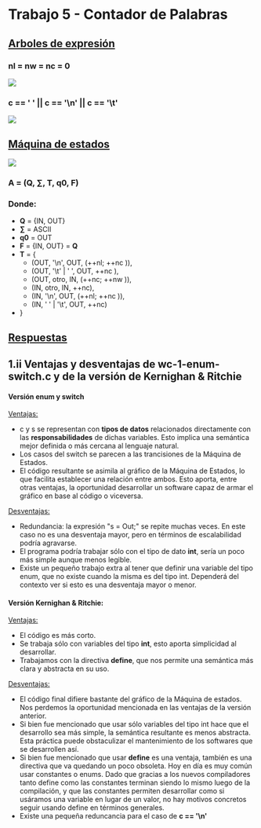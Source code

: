 # Trabajo 5 - Contador de Palabras
## <ins> Arboles de expresión
### nl = nw = nc = 0
<img src='https://g.gravizo.com/svg?
 digraph G {
  node [shape = circle];
  ranksep=0.1;
  nodesep=1.0;
  1 [ label = "="];
  1 -> nl;
  2 [ label = "="];
  1 -> 2;
  2 -> nw;
  3 [ label = "="];
  2 -> 3;
  3 -> nc;
  3 -> 0;
}'/>

### c == ' ' || c == '\n' || c == '\t'
<img src='https://g.gravizo.com/svg?
 digraph G {
  node [shape = circle];
  ranksep=0.2;
  nodesep=0.8;
  1 [ label = "||"];
  2 [ label = "=="];
  1 -> 2;
  3 [ label = "c"];
  2 -> 3;
  4 [ label = "%27 %27"];
  2 -> 4;
  5 [ label = "||"];
  6 [ label = "=="];
  1 -> 5;
  5 -> 6;
  7 [ label = "c"];
  6 -> 7;
  8 [ label = "%27\\n%27"];
  6 -> 8;
  9 [ label = "=="];
  5 -> 9
  10 [ label = "c"];
  11 [ label = "%27\\t%27"];
  9 -> 10;
  9 -> 11;
}'/>

## <ins> Máquina de estados
<img src='https://g.gravizo.com/svg?digraph G {
	rankdir=LR;
	node [shape = doublecircle]; OUT IN 
	OUT -> IN [ label = "otro\n++nw\n++nc " ];
	OUT -> OUT [ label = "%27\\n%27\n++nl\n++nc " ];
	OUT -> OUT [ label = "%27\\t%27|%27 %27\n++nc " ];
	IN -> IN [ label = "otro\n++nc " ];
	IN -> OUT [ label = "%27\\t%27|%27 %27\n++nc " ];
	IN -> OUT [ label = "%27\\n%27\n++nc\n++nl " ];
}'/>

### **A = (Q, ∑, T, q0, F)**
### Donde:

* **Q**  = {IN, OUT}
* **∑**  = ASCII
* **q0** = OUT
* **F**  = {IN, OUT} = **Q**
* **T**  =  { 
  * (OUT, '\n', OUT, (++nl; ++nc )), 
  * (OUT, '\t' | ' ', OUT, ++nc ),
  * (OUT, otro, IN, (++nc; ++nw )),
  * (IN, otro, IN, ++nc),
  * (IN, '\n', OUT, (++nl; ++nc )),
  * (IN, ' ' | '\t', OUT, ++nc)
* }

## <ins> Respuestas

## 1.ii Ventajas y desventajas de wc-1-enum-switch.c y de la versión de Kernighan & Ritchie

#### Versión enum y switch
<ins> Ventajas:
  * c y s se representan con **tipos de datos** relacionados directamente con las **responsabilidades** de dichas variables. Esto implica una semántica mejor definida o más cercana al lenguaje natural.
  * Los casos del switch se parecen a las trancisiones de la Máquina de Estados.
  * El código resultante se asimila al gráfico de la Máquina de Estados, lo que facilita establecer una relación entre ambos. Esto aporta, entre otras ventajas, la oportunidad desarrollar un software capaz de armar el gráfico en base al código o viceversa.

<ins> Desventajas:
  * Redundancia: la expresión "s = Out;" se repite muchas veces. En este caso no es una desventaja mayor, pero en términos de escalabilidad podría agravarse.
  * El programa podría trabajar sólo con el tipo de dato **int**, sería un poco más simple aunque menos legible.
  * Existe un pequeño trabajo extra al tener que definir una variable del tipo enum, que no existe cuando la misma es del tipo int. Dependerá del contexto ver si esto es una desventaja mayor o menor.

#### Versión Kernighan & Ritchie:
<ins> Ventajas:
  * El código es más corto.
  * Se trabaja sólo con variables del tipo **int**, esto aporta simplicidad al desarrollar.
  * Trabajamos con la directiva **define**, que nos permite una semántica más clara y abstracta en su uso.

<ins> Desventajas:
  * El código final difiere bastante del gráfico de la Máquina de estados. Nos perdemos la oportunidad mencionada en las ventajas de la versión anterior.
  * Si bien fue mencionado que usar sólo variables del tipo int hace que el desarrollo sea más simple, la semántica resultante es menos abstracta. Esta práctica puede obstaculizar el mantenimiento de los softwares que se desarrollen así.
  * Si bien fue mencionado que usar **define** es una ventaja, también es una directiva que va quedando un poco obsoleta. Hoy en día es muy común usar constantes o enums. Dado que gracias a los nuevos compiladores tanto define como las constantes terminan siendo lo mismo luego de la compilación, y que las constantes permiten desarrollar como si usáramos una variable en lugar de un valor, no hay motivos concretos seguir usando define en términos generales.
  * Existe una pequeña reduncancia para el caso de **c == '\n'**